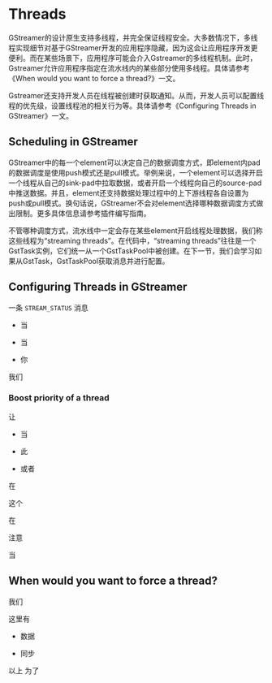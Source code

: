 # Threads

GStreamer的设计原生支持多线程，并完全保证线程安全。大多数情况下，多线程实现细节对基于GStreamer开发的应用程序隐藏，因为这会让应用程序开发更便利。而在某些场景下，应用程序可能会介入Gstreamer的多线程机制。此时，Gstreamer允许应用程序指定在流水线内的某些部分使用多线程。具体请参考《When would you want to force a thread?》一文。

Gstreamer还支持开发人员在线程被创建时获取通知。从而，开发人员可以配置线程的优先级，设置线程池的相关行为等。具体请参考《Configuring Threads in GStreamer》一文。

## Scheduling in GStreamer

GStreamer中的每一个element可以决定自己的数据调度方式，即element内pad的数据调度是使用push模式还是pull模式。举例来说，一个element可以选择开启一个线程从自己的sink-pad中拉取数据，或者开启一个线程向自己的source-pad中推送数据。并且，element还支持数据处理过程中的上下游线程各自设置为push或pull模式。换句话说，GStreamer不会对element选择哪种数据调度方式做出限制。更多具体信息请参考插件编写指南。

不管哪种调度方式，流水线中一定会存在某些element开启线程处理数据，我们称这些线程为“streaming threads”。在代码中，“streaming threads”往往是一个GstTask实例，它们统一从一个GstTaskPool中被创建。在下一节，我们会学习如果从GstTask，GstTaskPool获取消息并进行配置。

## Configuring Threads in GStreamer

一条 `STREAM_STATUS` 消息

- 当

- 当

- 你

我们

### Boost priority of a thread

让

- 当

- 此

- 或者

在

这个

在

注意

当

## When would you want to force a thread?

我们

这里有

- 数据

- 同步

以上
为了
